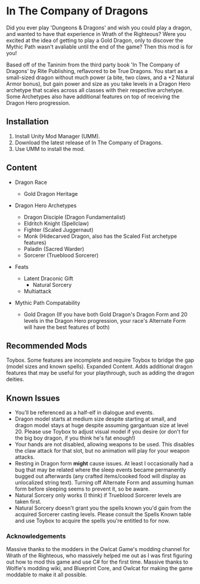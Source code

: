 # In The Company of Dragons #
Did you ever play 'Dungeons & Dragons' and wish you could play a dragon, and wanted to have that experience in Wrath of the Righteous? Were you excited at the idea of getting to play a Gold Dragon, only to discover the Mythic Path wasn't avaliable until the end of the game? Then this mod is for you!

Based off of the Taninim from the third party book 'In The Company of Dragons' by Rite Publishing, reflavored to be True Dragons. You start as a small-sized dragon without much power (a bite, two claws, and a +2 Natural Armor bonus), but gain power and size as you take levels in a Dragon Hero archetype that scales across all classes with their respective archetype. Some Archetypes also have additional features on top of receiving the Dragon Hero progression.

## Installation ##
1. Install Unity Mod Manager (UMM).
2. Download the latest release of In The Company of Dragons.
3. Use UMM to install the mod.

## Content ##
* Dragon Race
  * Gold Dragon Heritage

* Dragon Hero Archetypes
  * Dragon Disciple (Dragon Fundamentalist)
  * Eldritch Knight (Spellclaw)
  * Fighter (Scaled Juggernaut)
  * Monk (Hidecarved Dragon, also has the Scaled Fist archetype features)
  * Paladin (Sacred Warder)
  * Sorcerer (Trueblood Sorcerer)

 * Feats
   * Latent Draconic Gift
     * Natural Sorcery
   * Multiattack

 * Mythic Path Compatability
   * Gold Dragon (If you have both Gold Dragon's Dragon Form and 20 levels in the Dragon Hero progression, your race's Alternate Form will have the best features of both)

## Recommended Mods ##
Toybox. Some features are incomplete and require Toybox to bridge the gap (model sizes and known spells).
Expanded Content. Adds additional dragon features that may be useful for your playthrough, such as adding the dragon deities.

## Known Issues 
* You'll be referenced as a half-elf in dialogue and events.
* Dragon model starts at medium size despite starting at small, and dragon model stays at huge despite assuming gargantuan size at level 20. Please use Toybox to adjust visual model if you desire (or don't for the big boy dragon, if you think he's fat enough!)
* Your hands are not disabled, allowing weapons to be used. This disables the claw attack for that slot, but no animation will play for your weapon attacks.
* Resting in Dragon form __might__ cause issues. At least I occasionally had a bug that may be related where the sleep events became permanently bugged out afterwards (any crafted items/cooked food will display as unlocalized string text). Turning off Alternate Form and assuming human form before sleeping seems to prevent it, so be aware.
* Natural Sorcery only works (I think) if Trueblood Sorcerer levels are taken first.
* Natural Sorcery doesn't grant you the spells known you'd gain from the acquired Sorcerer casting levels. Please consult the Spells Known table and use Toybox to acquire the spells you're entitled to for now.

### Acknowledgements ###
Massive thanks to the modders in the Owlcat Game's modding channel for Wrath of the Righteous, who massively helped me out as I was first figuring out how to mod this game and use C# for the first time.
Massive thanks to Wolfie's modding wiki, and Blueprint Core, and Owlcat for making the game moddable to make it all possible.
